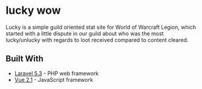# lucky wow

Lucky is a simple guild oriented stat site for World of Warcraft Legion, which started with a little dispute in our guild about who was the most lucky/unlucky with regards to loot received compared to content cleared.

## Built With

* [Laravel 5.3](https://laravel.com/docs/5.3) - PHP web framework
* [Vue 2.1](https://vuejs.org/v2/guide/) - JavaScript framework